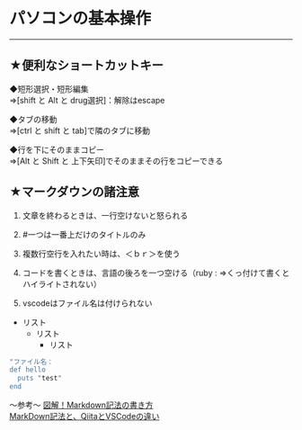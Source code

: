 # パソコンの基本操作

***

## ★便利なショートカットキー

◆短形選択・短形編集  
⇒[shift と Alt と drug選択]：解除はescape

◆タブの移動  
⇒[ctrl と shift と tab]で隣のタブに移動

◆行を下にそのままコピー  
⇒[Alt と Shift と 上下矢印]でそのままその行をコピーできる  

## ★マークダウンの諸注意

1. 文章を終わるときは、一行空けないと怒られる

2. #一つは一番上だけのタイトルのみ

3. 複数行空行を入れたい時は、＜ｂｒ＞を使う

4. コードを書くときは、言語の後ろを一つ空ける（ruby : ⇒くっ付けて書くとハイライトされない）

5. vscodeはファイル名は付けられない

* リスト
  * リスト
    * リスト  
  
```ruby
"ファイル名：
def hello
  puts "test"
end
```

～参考～
[図解！Markdown記法の書き方](https://ai-inter1.com/markdown/)  
[MarkDown記法と、QiitaとVSCodeの違い](https://qiita.com/h-reader/items/82f2bbf219a2d53d1fdb)
